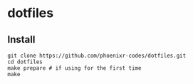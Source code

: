 # dotfiles

## Install

```shell
git clone https://github.com/phoenixr-codes/dotfiles.git
cd dotfiles
make prepare # if using for the first time
make
```
